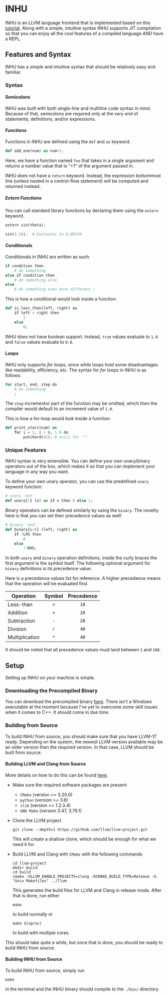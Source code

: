 # INHU

INHU is an LLVM language frontend that is implemented based on this [tutorial](https://llvm.org/docs/tutorial/MyFirstLanguageFrontend/index.html). Along with a simple, intuitive syntax INHU supports JIT compilation so that you can enjoy all the cool features of a compiled language *AND* have a REPL.

## Features and Syntax

INHU has a simple and intuitive syntax that should be relatively easy and familiar.

### Syntax

#### Semicolons

INHU was built with both single-line and multiline code syntax in mind. Because of that, semicolons are required only at the *very end* of statements, definitions, and/or expressions.

#### Functions

Functions in INHU are defined using the `def` and `as` keyword.

```python
def add_one(num) as num+1;
```

Here, we have a function named `foo` that takes in a single argument and returns a number value that is "+1" of the argument passed in.

INHU does not have a `return` keyword. Instead, the expression bottommost line (unless nested in a control-flow statement) will be computed and returned instead.

##### Extern Functions

You can call standard library functions by declaring them using the `extern` keyword. 

```python
extern sin(theta);

sin(3.14);  # Evaluates to 0.00159
```

#### Conditionals

Conditionals in INHU are written as such:

```python
if condition then
    # do something
else if condition then
    # do something else
else
    # do something even more different ;
```

This is how a conditional would look inside a function:

```python
def is_less_than(left, right) as
    if left < right then
        1
    else
        0;
```

INHU does not have boolean support. Instead, `true` values evaluate to `1.0` and `false` values evaluate to `0.0`.

#### Loops

INHU only supports *for* loops, since *while* loops hold some disadvantages like readability, efficiency, etc. The syntax for *for* loops in INHU is as follows:

```python
for start, end, step do
    # do something
    ;
```

The `step` incrementor part of the function may be omitted, which then the compiler would default to an increment value of  `1.0`.

This is how a for-loop would look inside a function:

```python
def print_stars(num) as
    for i = 1, i < n, 1.0 do
        putchard(42); # ascii for '*'
```

### Unique Features

INHU syntax is very extensible. You can define your own unary/binary operators out of the box, which makes it so that you can implement your language in any way you want.

To define your own unary operator, you can use the predefined `unary` keyword function:

```python
# unary 'not'
def unary{!} (u) as if v then 0 else 1;
```

Binary operators can be defined similarly by using the `binary`. The novelty here is that you can set their precedence values as well!

```python
# binary 'and' 
def binary{&:6} (left, right) as
    if !LHS then
        0
    else
        !!RHS;
```

In both `unary` and `binary` operation definitions, inside the curly braces the first argument is the symbol itself. The following optional argument for `binary` definitions is its precedence value.

Here is a precedence values list for reference. A higher precedence means that the operation will be evaluated first.

| Operation | Symbol | Precedence |
| --- | :---: | :---: |
| Less-than | `<` | `10` |
| Addition | `+` | `20` |
| Subtraction | `-` | `20` |
| Division | `/` | `40` |
| Multiplication | `*` | `40` |

It should be noted that all precedence values must land between `1` and `100`.

## Setup

Setting up INHU on your machine is simple.

### Downloading the Precompiled Binary

You can download the precompiled binary [here](). There isn't a Windows executable at the moment because I've yet to overcome some skill issues when it comes to C++. It should come in due time.

### Building from Source

To build INHU from source, you should make sure that you have LLVM-17 ready. Depending on the system, the newest LLVM version available may be an older version than the required version. In that case, LLVM should be built from source.

#### Building LLVM and Clang from Source

More details on how to do this can be found [here](https://clang.llvm.org/get_started.html).

- Make sure the required software packages are present:
  - `CMake` (version >= 3.20.0)
  - `python` (version >= 3.6)
  - `zlib` (version >= 1.2.3.4)
  - `GNU Make` (version 3.47, 3.79.1)
- Clone the LLVM project

    ```shell
    git clone --depth=1 https://github.com/llvm/llvm-project.git 
    ```

    This will create a shallow clone, which should be enough for what we need it for.
- Build LLVM and Clang with `CMake` with the following commands

    ```shell
    cd llvm-project
    mkdir build
    cd build
    cmake -DLLVM_ENABLE_PROJECTS=clang -DCMAKE_BUILD_TYPE=Release -G "Unix Makefiles" ../llvm
    ```
  
    This generates the build files for LLVM and Clang in release mode. After that is done, run either

    ```shell
    make
    ```

    to build normally or

    ```shell
    make $(nproc)
    ```

    to build with multiple cores.

This should take quite a while, but once that is done, you should be ready to build INHU from source.

#### Building INHU from Source

To build INHU from source, simply run

```shell
make
```

in the terminal and the INHU binary should compile to the `./bin/` directory.
